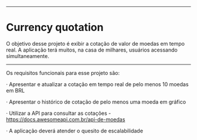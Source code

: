 
---

<h1 text="center"> Currency quotation </h1>

<p>  O objetivo desse projeto é exibir a cotação de valor de moedas em tempo real. A aplicação terá muitos, na casa de milhares, usuários acessando simultaneamente.</p>

---

<p> Os requisitos funcionais para esse projeto são:

· Apresentar e atualizar a cotação em tempo real de pelo menos 10 moedas em BRL
  
· Apresentar o histórico de cotação de pelo menos uma moeda em gráfico 
  
· Utilizar a API para consultar as cotações - https://docs.awesomeapi.com.br/api-de-moedas
  
· A aplicação deverá atender o quesito de escalabilidade</p>


